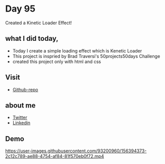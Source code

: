 # Day 95

Created a Kinetic Loader Effect!


## what I did today,

 - Today I create a simple loading effect which is Kenetic Loader
 - This project is inspried by Brad Traversi's 50projects50days Challenge
 - created this project only with html and css



## Visit

 - [Github-repo](https://github.com/KaranChandekar/50projects50days/tree/master/kinetic-loader)

 
## about me

 - [Twitter](https://twitter.com/karan_chandekar)
 - [Linkedin](https://www.linkedin.com/in/karan-chandekar-a87263219/)


## Demo


https://user-images.githubusercontent.com/93200960/156394373-2c12c789-ae88-4754-af84-81f570eb0f72.mp4

